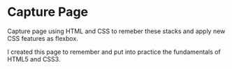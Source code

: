 # Capture Page

Capture page using HTML and CSS to remeber these stacks and apply new CSS features as flexbox.

I created this page to remember and put into practice the fundamentals of HTML5 and CSS3.
